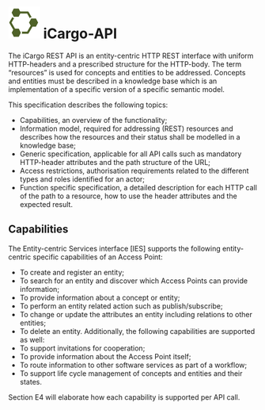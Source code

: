 ![iCargo-API logo](images/iCargo-API-64.png) iCargo-API
==========

The iCargo REST API is an entity-centric HTTP REST interface with uniform HTTP-headers and a prescribed structure for the HTTP-body. The term “resources” is used for concepts and entities to be addressed. Concepts and entities must be described in a knowledge base which is an implementation of a specific version of a specific semantic model.

This specification describes the following topics:
*  Capabilities, an overview of the functionality;
*  Information model, required for addressing (REST) resources and describes how the resources and their status shall be modelled in a knowledge base; 
*  Generic specification, applicable for all API calls such as mandatory HTTP-header attributes and the path structure of the URL;
*  Access restrictions, authorisation requirements related to the different types and roles identified for an actor;
*  Function specific specification, a detailed description for each HTTP call of the path to a resource, how to use the header attributes and the expected result.

## Capabilities
The Entity-centric Services interface [IES] supports the following entity-centric specific capabilities of an Access Point:
*  To create and register an entity;
*  To search for an entity and discover which Access Points can provide information; 
*  To provide information about a concept or entity;
*  To perform an entity related action such as publish/subscribe;
*  To change or update the attributes an entity including relations to other entities;
*  To delete an entity.
Additionally, the following capabilities are supported as well:
*  To support invitations for cooperation;
*  To provide information about the Access Point itself;
*  To route information to other software services as part of a workflow;
* To support life cycle management of concepts and entities and their states.

Section E4 will elaborate how each capability is supported per API call.

